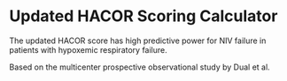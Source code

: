# Updated HACOR Scoring Calculator

The updated HACOR score has high predictive power for NIV failure in patients with hypoxemic respiratory failure.

Based on the multicenter prospective observational study by Dual et al. 
